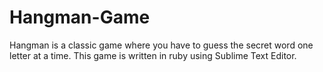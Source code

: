 # Hangman-Game
Hangman is a classic game where you have to guess the secret word one letter at a time.
This game is written in ruby using Sublime Text Editor.

